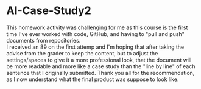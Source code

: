 # AI-Case-Study2
This homework activity was challenging for me as this course is the first time I've ever worked with code, GitHub, and having to "pull and push" documents from repositories.  
I received an 89 on the first attemp and I'm hoping that after taking the advise from the grader to keep the content, but to adjust the settings/spaces to give it a more professional 
look, that the document will be more readable and more like a case study than the "line by line" of each sentence that I originally submitted. Thank you all for the recommendation, as
I now understand what the final product was suppose to look like.  
